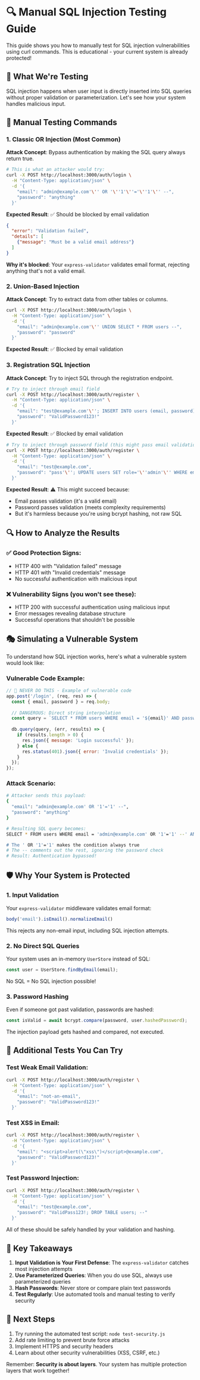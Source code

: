 # 🔍 Manual SQL Injection Testing Guide

This guide shows you how to manually test for SQL injection vulnerabilities using curl commands. This is educational - your current system is already protected!

## 🎯 What We're Testing

SQL injection happens when user input is directly inserted into SQL queries without proper validation or parameterization. Let's see how your system handles malicious input.

## 🧪 Manual Testing Commands

### 1. Classic OR Injection (Most Common)

**Attack Concept**: Bypass authentication by making the SQL query always return true.

```bash
# This is what an attacker would try:
curl -X POST http://localhost:3000/auth/login \
  -H "Content-Type: application/json" \
  -d '{
    "email": "admin@example.com'\'' OR '\''1'\''='\''1'\'' --",
    "password": "anything"
  }'
```

**Expected Result**: ✅ Should be blocked by email validation
```json
{
  "error": "Validation failed",
  "details": [
    {"message": "Must be a valid email address"}
  ]
}
```

**Why it's blocked**: Your `express-validator` validates email format, rejecting anything that's not a valid email.

### 2. Union-Based Injection

**Attack Concept**: Try to extract data from other tables or columns.

```bash
curl -X POST http://localhost:3000/auth/login \
  -H "Content-Type: application/json" \
  -d '{
    "email": "admin@example.com'\'' UNION SELECT * FROM users --",
    "password": "password"
  }'
```

**Expected Result**: ✅ Blocked by email validation

### 3. Registration SQL Injection

**Attack Concept**: Try to inject SQL through the registration endpoint.

```bash
# Try to inject through email field
curl -X POST http://localhost:3000/auth/register \
  -H "Content-Type: application/json" \
  -d '{
    "email": "test@example.com'\''; INSERT INTO users (email, password) VALUES ('\''hacker@evil.com'\'', '\''hashed'\''); --",
    "password": "ValidPassword123!"
  }'
```

**Expected Result**: ✅ Blocked by email validation

```bash
# Try to inject through password field (this might pass email validation)
curl -X POST http://localhost:3000/auth/register \
  -H "Content-Type: application/json" \
  -d '{
    "email": "test@example.com",
    "password": "pass'\''; UPDATE users SET role='\''admin'\'' WHERE email='\''test@example.com'\''; --"
  }'
```

**Expected Result**: ⚠️ This might succeed because:
- Email passes validation (it's a valid email)
- Password passes validation (meets complexity requirements)
- But it's harmless because you're using bcrypt hashing, not raw SQL

## 🔍 How to Analyze the Results

### ✅ Good Protection Signs:
- HTTP 400 with "Validation failed" message
- HTTP 401 with "Invalid credentials" message  
- No successful authentication with malicious input

### ❌ Vulnerability Signs (you won't see these):
- HTTP 200 with successful authentication using malicious input
- Error messages revealing database structure
- Successful operations that shouldn't be possible

## 🎭 Simulating a Vulnerable System

To understand how SQL injection works, here's what a vulnerable system would look like:

### Vulnerable Code Example:
```javascript
// 🚨 NEVER DO THIS - Example of vulnerable code
app.post('/login', (req, res) => {
  const { email, password } = req.body;
  
  // DANGEROUS: Direct string interpolation
  const query = `SELECT * FROM users WHERE email = '${email}' AND password = '${password}'`;
  
  db.query(query, (err, results) => {
    if (results.length > 0) {
      res.json({ message: 'Login successful' });
    } else {
      res.status(401).json({ error: 'Invalid credentials' });
    }
  });
});
```

### Attack Scenario:
```bash
# Attacker sends this payload:
{
  "email": "admin@example.com' OR '1'='1' --",
  "password": "anything"
}

# Resulting SQL query becomes:
SELECT * FROM users WHERE email = 'admin@example.com' OR '1'='1' --' AND password = 'anything'

# The ' OR '1'='1' makes the condition always true
# The -- comments out the rest, ignoring the password check
# Result: Authentication bypassed!
```

## 🛡️ Why Your System is Protected

### 1. Input Validation
Your `express-validator` middleware validates email format:
```javascript
body('email').isEmail().normalizeEmail()
```
This rejects any non-email input, including SQL injection attempts.

### 2. No Direct SQL Queries
Your system uses an in-memory `UserStore` instead of SQL:
```javascript
const user = UserStore.findByEmail(email);
```
No SQL = No SQL injection possible!

### 3. Password Hashing
Even if someone got past validation, passwords are hashed:
```javascript
const isValid = await bcrypt.compare(password, user.hashedPassword);
```
The injection payload gets hashed and compared, not executed.

## 🧪 Additional Tests You Can Try

### Test Weak Email Validation:
```bash
curl -X POST http://localhost:3000/auth/register \
  -H "Content-Type: application/json" \
  -d '{
    "email": "not-an-email",
    "password": "ValidPassword123!"
  }'
```

### Test XSS in Email:
```bash
curl -X POST http://localhost:3000/auth/register \
  -H "Content-Type: application/json" \
  -d '{
    "email": "<script>alert(\"xss\")</script>@example.com",
    "password": "ValidPassword123!"
  }'
```


### Test Password Injection:
```bash
curl -X POST http://localhost:3000/auth/register \
  -H "Content-Type: application/json" \
  -d '{
    "email": "test@example.com",
    "password": "ValidPass123!; DROP TABLE users; --"
  }'
```

All of these should be safely handled by your validation and hashing.

## 🎯 Key Takeaways

1. **Input Validation is Your First Defense**: The `express-validator` catches most injection attempts
2. **Use Parameterized Queries**: When you do use SQL, always use parameterized queries
3. **Hash Passwords**: Never store or compare plain text passwords
4. **Test Regularly**: Use automated tools and manual testing to verify security

## 🚀 Next Steps

1. Try running the automated test script: `node test-security.js`
2. Add rate limiting to prevent brute force attacks
3. Implement HTTPS and security headers
4. Learn about other security vulnerabilities (XSS, CSRF, etc.)

Remember: **Security is about layers**. Your system has multiple protection layers that work together! 